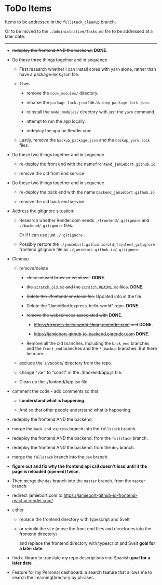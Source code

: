 # ToDo Items

Items to be addressed in the `fullstack_cleanup` branch.

Or to be moved to the `./administrative/Tasks.md` file to be addressed at a later date.

---

- ~~redeploy the frontend AND the backend.~~ **DONE.**

- Do these three things together and in sequence

  - First research whether I can install cores with yarn alone, rather than have a package-lock.json file.

  - Then

    - remove the `node_modules/` directory.

    - rename the `package-lock.json` file as `temp_package-lock.json`.

    - reinstall the `node_modules/` directory with just the `yarn` command.

    - attempt to run the app locally.

    - redeploy the app on Render.com

  - Lastly, remove the `backup_package.json` and the `backup_yarn.lock` files.

- Do these two things together and in sequence

  - re-deploy the front end with the name`frontend_jamiebort.github.io`

  - remove the old front end service

- Do these two things together and in sequence

  - re-deploy the back end with the name `backend_jamiebort.github.io`

  - remove the old back end service

- Address the gitignore situation:

  - Research whether Render.com needs `./frontend/.gitignore` and `./backend/.gitignore` files.

    Or if I can use just `./.gitignore`.

  - Possibly restore the `./jamiebort.github.io/old_frontend_gitignore` frontend gitignore file as `./jamiebort.github.io/.gitignore`.

- Cleanup

  - remove/delete

    - ~~close unused browser windows.~~ **DONE.**

    - ~~the `scratch_old.md` and the `scratch.README.md` files.~~ **DONE.**

    - ~~Delete the ./fontend/.env.local file.~~ Updated info in the file.

    - ~~Delete the "JamieBort/express-hello-world" repo.~~ **DONE.**

    - ~~remove the webservices associated with~~ **DONE.**

      - ~~https://express-hello-world-9pqq.onrender.com and~~ **DONE.**

      - ~~https://jamiebort-github-io-backend.onrender.com~~ **DONE.**

    - Remove all the old branches. Including the `back_end` branches and the `front_end` branches and the `*_backup` branches. But there be more.

  - exclude the ./.vscode/ directory from the repo.

  - change "var" to "const" in the ./backend/app.js file.

  - Clean up the ./fontend/App.jsx file.

- comment the code - add comments so that

  - **I understand what is happening**.

  - And so that other people understand what is happening.

- redeploy the frontend AND the backend.

- merge the `back_end_express` branch into the `fullstack` branch.

- redeploy the frontend AND the backend. from the `fullstack` branch.

- redeploy the frontend AND the backend. from the `dev` branch.

- merge the `fullstack` branch into the `dev` branch.

- **figure out and fix why the frontend api call doesn't load until it the page is reloaded (opened) twice.**

- Then merge the `dev` branch into the `master` branch. from the `master` branch.

- redirect jamiebort.com to https://jamiebort-github-io-frontend-react.onrender.com/

- either

  - replace the frontend directory with typescript and Svelt

  - or rebuild the site (move the front end files and directories into the frontend directory)

    and replace the frontend directory with typescript and Svelt **goal for a later date**

- find a library to translate my repo descriptions into Spanish.**goal for a later date**

- Feature for my Personal dashboard: a search feature that allows me to search the LearningDirectory by phrases.
